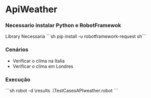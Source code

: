 # ApiWeather
 
 
 
 ### Necessario instalar Python e RobotFramewok
 
 
 Library Necessaria
 ´´´sh
pip install -u robotframework-request
sh´´´
 
 ### Cenários
 
 - Verificar o clima na Italia
 - Verificar o clima em Londres
 
 
 
### Execução
´´´sh
robot -d \results .\TestCasesAPIweather.robot
´´´
